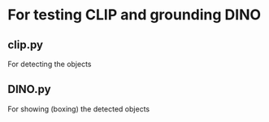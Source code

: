 # For testing CLIP and grounding DINO

## clip.py

For detecting the objects

## DINO.py

For showing (boxing) the detected objects
